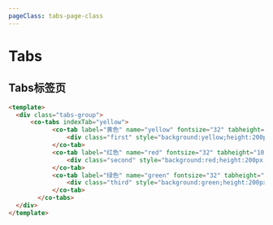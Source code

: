 ```yaml
---
pageClass: tabs-page-class
---
```


# Tabs
## Tabs标签页

<template>
  <div class="tabs-group">
      <co-tabs indexTab="yellow">
            <co-tab label="黄色" name="yellow" fontsize="32" tabheight="100" color="red">
                <div class="first" style="background:yellow;height:200px;"><h1>First</h1></div>
            </co-tab>
            <co-tab label="红色" name="red" fontsize="32" tabheight="100" color="red">
                <div class="second" style="background:red;height:200px;"><h1>Second</h1></div>
            </co-tab>
            <co-tab label="绿色" name="green" fontsize="32" tabheight="100" color="red">
                <div class="third" style="background:green;height:200px;"><h1>Third</h1></div>
            </co-tab>
        </co-tabs>
  </div>
</template>

```html
<template>
  <div class="tabs-group">
      <co-tabs indexTab="yellow">
            <co-tab label="黄色" name="yellow" fontsize="32" tabheight="100" color="red">
                <div class="first" style="background:yellow;height:200px;"><h1>First</h1></div>
            </co-tab>
            <co-tab label="红色" name="red" fontsize="32" tabheight="100" color="red">
                <div class="second" style="background:red;height:200px;"><h1>Second</h1></div>
            </co-tab>
            <co-tab label="绿色" name="green" fontsize="32" tabheight="100" color="red">
                <div class="third" style="background:green;height:200px;"><h1>Third</h1></div>
            </co-tab>
        </co-tabs>
  </div>
</template>
```